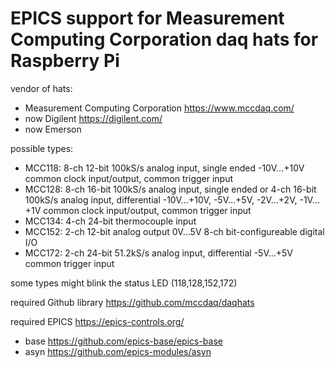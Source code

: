 EPICS support for Measurement Computing Corporation daq hats for Raspberry Pi
=============================================================================

vendor of hats:
  * Measurement Computing Corporation
    <https://www.mccdaq.com/>
  * now Digilent
    <https://digilent.com/>
  * now Emerson

possible types:
  * MCC118:
    8-ch 12-bit 100kS/s analog input, single ended -10V…+10V
    common clock input/output, common trigger input
  * MCC128:
    8-ch 16-bit 100kS/s analog input, single ended or
    4-ch 16-bit 100kS/s analog input, differential
    -10V…+10V, -5V…+5V, -2V…+2V, -1V…+1V
    common clock input/output, common trigger input
  * MCC134:
    4-ch 24-bit thermocouple input
  * MCC152:
    2-ch 12-bit analog output 0V…5V
    8-ch bit-configureable digital I/O
  * MCC172:
    2-ch 24-bit 51.2kS/s analog input, differential -5V…+5V
    common trigger input

some types might blink the status LED (118,128,152,172)

required Github library <https://github.com/mccdaq/daqhats>

required EPICS <https://epics-controls.org/>
  * base <https://github.com/epics-base/epics-base>
  * asyn <https://github.com/epics-modules/asyn>
